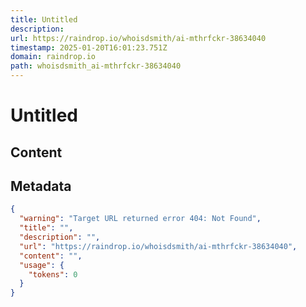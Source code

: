 ```yaml
---
title: Untitled
description: 
url: https://raindrop.io/whoisdsmith/ai-mthrfckr-38634040
timestamp: 2025-01-20T16:01:23.751Z
domain: raindrop.io
path: whoisdsmith_ai-mthrfckr-38634040
---
```


# Untitled



## Content



## Metadata

```json
{
  "warning": "Target URL returned error 404: Not Found",
  "title": "",
  "description": "",
  "url": "https://raindrop.io/whoisdsmith/ai-mthrfckr-38634040",
  "content": "",
  "usage": {
    "tokens": 0
  }
}
```
